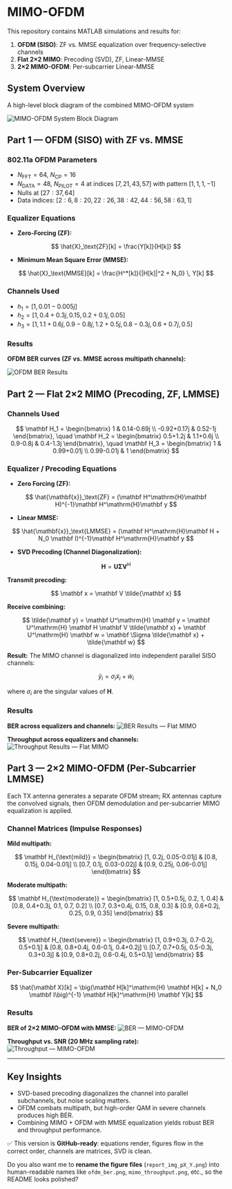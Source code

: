 # MIMO-OFDM

This repository contains MATLAB simulations and results for:

1. **OFDM (SISO)**: ZF vs. MMSE equalization over frequency-selective channels
2. **Flat 2×2 MIMO**: Precoding (SVD), ZF, Linear-MMSE
3. **2×2 MIMO-OFDM**: Per-subcarrier Linear-MMSE


## System Overview

A high-level block diagram of the combined MIMO-OFDM system

![MIMO-OFDM System Block Diagram](project_assets/mimo_ofdm_system.jpg)


## Part 1 — OFDM (SISO) with ZF vs. MMSE

### 802.11a OFDM Parameters

* $N_\text{FFT}=64$, $N_\text{CP}=16$
* $N_\text{DATA}=48$, $N_\text{PILOT}=4$ at indices $[7,21,43,57]$ with pattern $[1,1,1,-1]$
* Nulls at $[27{:}37, 64]$
* Data indices: $[2{:}6, 8{:}20, 22{:}26, 38{:}42, 44{:}56, 58{:}63, 1]$

### Equalizer Equations

* **Zero-Forcing (ZF):**

$$
\hat{X}_\text{ZF}[k] = \frac{Y[k]}{H[k]}
$$

* **Minimum Mean Square Error (MMSE):**

$$
\hat{X}_\text{MMSE}[k] = \frac{H^*[k]}{|H[k]|^2 + N_0} \, Y[k]
$$

### Channels Used

* $h_1 = [1, 0.01 - 0.005j]$
* $h_2 = [1, 0.4+0.3j, 0.15, 0.2+0.1j, 0.05]$
* $h_3 = [1, 1.1+0.6j, 0.9-0.8j, 1.2+0.5j, 0.8-0.3j, 0.6+0.7j, 0.5]$

### Results

**OFDM BER curves (ZF vs. MMSE across multipath channels):**

![OFDM BER Results](project_assets/report_images/report_img_p2_1.png)


## Part 2 — Flat 2×2 MIMO (Precoding, ZF, LMMSE)

### Channels Used

$$
\mathbf H_1 =
\begin{bmatrix}
1 & 0.14-0.69j \\
-0.92+0.17j & 0.52-1j
\end{bmatrix}, \quad
\mathbf H_2 =
\begin{bmatrix}
0.5+1.2j & 1.1+0.6j \\
0.9-0.8j & 0.4-1.3j
\end{bmatrix}, \quad
\mathbf H_3 =
\begin{bmatrix}
1 & 0.99+0.01j \\
0.99-0.01j & 1
\end{bmatrix}
$$

### Equalizer / Precoding Equations

* **Zero Forcing (ZF):**

$$
\hat{\mathbf{x}}_\text{ZF} = (\mathbf H^\mathrm{H}\mathbf H)^{-1}\mathbf H^\mathrm{H}\mathbf y
$$

* **Linear MMSE:**

$$
\hat{\mathbf{x}}_\text{LMMSE} = (\mathbf H^\mathrm{H}\mathbf H + N_0 \mathbf I)^{-1}\mathbf H^\mathrm{H}\mathbf y
$$

* **SVD Precoding (Channel Diagonalization):**

$$
\mathbf H = \mathbf U \mathbf \Sigma \mathbf V^\mathrm{H}
$$

**Transmit precoding:**

$$
\mathbf x = \mathbf V \tilde{\mathbf x}
$$

**Receive combining:**

$$
\tilde{\mathbf y} = \mathbf U^\mathrm{H} \mathbf y
= \mathbf U^\mathrm{H} \mathbf H \mathbf V \tilde{\mathbf x} + \mathbf U^\mathrm{H} \mathbf w
= \mathbf \Sigma \tilde{\mathbf x} + \tilde{\mathbf w}
$$

**Result:**
The MIMO channel is diagonalized into independent parallel SISO channels:

$$
\tilde{y}_i = \sigma_i \tilde{x}_i + \tilde{w}_i
$$

where $\sigma_i$ are the singular values of $\mathbf H$.

### Results

**BER across equalizers and channels:**
![BER Results — Flat MIMO](project_assets/report_images/report_img_p3_1.png)

**Throughput across equalizers and channels:**
![Throughput Results — Flat MIMO](project_assets/report_images/report_img_p3_2.png)


## Part 3 — 2×2 MIMO-OFDM (Per-Subcarrier LMMSE)

Each TX antenna generates a separate OFDM stream; RX antennas capture the convolved signals, then OFDM demodulation and per-subcarrier MIMO equalization is applied.

### Channel Matrices (Impulse Responses)

**Mild multipath:**

$$
\mathbf H_{\text{mild}} =
\begin{bmatrix}
[1, 0.2j, 0.05-0.01j] & [0.8, 0.15j, 0.04-0.01j] \\
[0.7, 0.1j, 0.03-0.02j] & [0.9, 0.25j, 0.06-0.01j]
\end{bmatrix}
$$

**Moderate multipath:**

$$
\mathbf H_{\text{moderate}} =
\begin{bmatrix}
[1, 0.5+0.5j, 0.2, 1, 0.4] & [0.8, 0.4+0.3j, 0.1, 0.7, 0.2] \\
[0.7, 0.3+0.4j, 0.15, 0.8, 0.3] & [0.9, 0.6+0.2j, 0.25, 0.9, 0.35]
\end{bmatrix}
$$

**Severe multipath:**

$$
\mathbf H_{\text{severe}} =
\begin{bmatrix}
[1, 0.9+0.3j, 0.7-0.2j, 0.5+0.1j] & [0.8, 0.8+0.4j, 0.6-0.1j, 0.4+0.2j] \\
[0.7, 0.7+0.5j, 0.5-0.3j, 0.3+0.3j] & [0.9, 0.8+0.2j, 0.6-0.4j, 0.5+0.1j]
\end{bmatrix}
$$

### Per-Subcarrier Equalizer

$$
\hat{\mathbf X}[k] = \big(\mathbf H[k]^\mathrm{H} \mathbf H[k] + N_0 \mathbf I\big)^{-1} \mathbf H[k]^\mathrm{H} \mathbf Y[k]
$$

### Results

**BER of 2×2 MIMO-OFDM with MMSE:**
![BER — MIMO-OFDM](project_assets/report_images/report_img_p4_1.png)

**Throughput vs. SNR (20 MHz sampling rate):**
![Throughput — MIMO-OFDM](project_assets/report_images/report_img_p4_2.png)

---

## Key Insights

* SVD-based precoding diagonalizes the channel into parallel subchannels, but noise scaling matters.
* OFDM combats multipath, but high-order QAM in severe channels produces high BER.
* Combining MIMO + OFDM with MMSE equalization yields robust BER and throughput performance.

✅ This version is **GitHub-ready**: equations render, figures flow in the correct order, channels are matrices, SVD is clean.

Do you also want me to **rename the figure files** (`report_img_pX_Y.png`) into human-readable names like `ofdm_ber.png`, `mimo_throughput.png`, etc., so the README looks polished?
